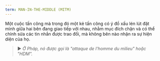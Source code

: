 ```yaml
---
term: MAN-IN-THE-MIDDLE (MITM)
---
```


Một cuộc tấn công mà trong đó một kẻ tấn công có ý đồ xấu lén lút đặt mình giữa hai bên đang giao tiếp với nhau, nhằm mục đích chặn và có thể chỉnh sửa các tin nhắn được trao đổi, mà không bên nào nhận ra sự hiện diện của họ.

> ► *Ở Pháp, nó được gọi là "attaque de l'homme du milieu" hoặc "HDM".*